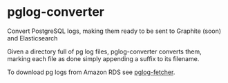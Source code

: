 # pglog-converter
Convert PostgreSQL logs, making them ready to be sent to Graphite (soon) and
Elasticsearch

Given a directory full of pg log files, pglog-converter converts them, marking
each file as done simply appending a suffix to its filename.

To download pg logs from Amazon RDS see [pglog-fetcher](https://github.com/loggi/pglog-fetcher).
